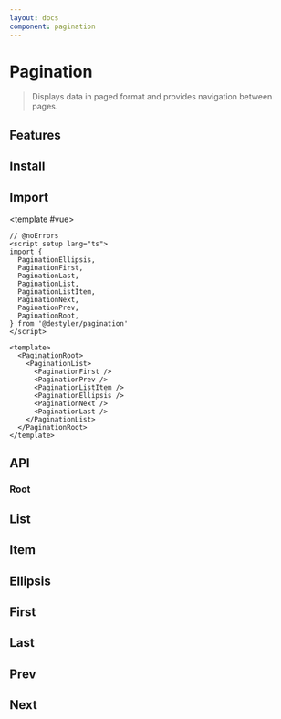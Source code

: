 ```yaml
---
layout: docs
component: pagination
---
```


# Pagination

> Displays data in paged format and provides navigation between pages.

<Preview name="pagination" />

## Features

<Features :lists="[
  'Enable quick access to first, or last page',
  'Enable to show edges constantly, or not'
]" />

## Install

<CodeGroupPackage name="@destyler/pagination" />

## Import

<CodePreview :tabs="[
  {value: 'vue', label: 'index.vue', icon: 'vscode-icons:file-type-vue'}
]">

<template #vue>

```vue twoslash
// @noErrors
<script setup lang="ts">
import {
  PaginationEllipsis,
  PaginationFirst,
  PaginationLast,
  PaginationList,
  PaginationListItem,
  PaginationNext,
  PaginationPrev,
  PaginationRoot,
} from '@destyler/pagination'
</script>

<template>
  <PaginationRoot>
    <PaginationList>
      <PaginationFirst />
      <PaginationPrev />
      <PaginationListItem />
      <PaginationEllipsis />
      <PaginationNext />
      <PaginationLast />
    </PaginationList>
  </PaginationRoot>
</template>
```

</template>

</CodePreview>

## API

### Root

<!--@include: ../../packages/components/pagination/.docs/root.md-->

## List

<!--@include: ../../packages/components/pagination/.docs/list.md-->

## Item

<!--@include: ../../packages/components/pagination/.docs/item.md-->

## Ellipsis

<!--@include: ../../packages/components/pagination/.docs/ellipsis.md-->

<Attribute
  :value="[
    {
      name: '[data-type]',
      value:`ellipsis`
    }
  ]"
/>

## First

<!--@include: ../../packages/components/pagination/.docs/first.md-->

## Last

<!--@include: ../../packages/components/pagination/.docs/last.md-->

## Prev

<!--@include: ../../packages/components/pagination/.docs/prev.md-->

## Next

<!--@include: ../../packages/components/pagination/.docs/next.md-->
